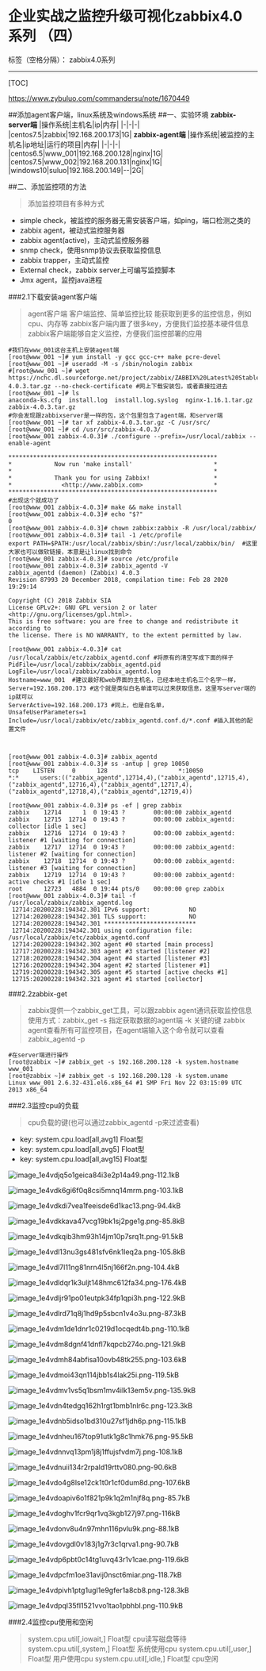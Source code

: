 ﻿# 企业实战之监控升级可视化zabbix4.0 系列 （四）

标签（空格分隔）： zabbix4.0系列

---

[TOC]

https://www.zybuluo.com/commandersu/note/1670449

##添加agent客户端，linux系统及windows系统
##一、实验环境
**zabbix-server端**
|操作系统|主机名|ip|内存|
|-|-|-|
|centos7.5|zabbix|192.168.200.173|1G|
**zabbix-agent端**
|操作系统|被监控的主机名|ip地址|运行的项目|内存|
|-|-|-|
|centos6.5|www_001|192.168.200.128|nginx|1G|
|centos7.5|www_002|192.168.200.131|nginx|1G|
|windows10|suluo|192.168.200.149|--|2G|

##二、添加监控项的方法
>添加监控项目有多种方式

* simple check，被监控的服务器无需安装客户端，如ping，端口检测之类的
* zabbix agent，被动式监控服务器
* zabbix agent(active)，主动式监控服务器
* snmp check，使用snmp协议去获取监控信息
* zabbix trapper，主动式监控
* External check，zabbix server上可编写监控脚本
* Jmx agent，监控java进程

###2.1下载安装agent客户端
>agent客户端 
客户端监控、简单监控比较 
能获取到更多的监控信息，例如cpu、内存等 
zabbix客户端内置了很多key，方便我们监控基本硬件信息 
zabbix客户端能够自定义监控，方便我们监控部署的应用
```
#我们在www_001这台主机上安装agent端
[root@www_001 ~]# yum install -y gcc gcc-c++ make pcre-devel
[root@www_001 ~]# useradd -M -s /sbin/nologin zabbix
#[root@www_001 ~]# wget https://nchc.dl.sourceforge.net/project/zabbix/ZABBIX%20Latest%20Stable/4.0.3/zabbix-4.0.3.tar.gz --no-check-certificate #网上下载安装包，或者直接拉进去
[root@www_001 ~]# ls 
anaconda-ks.cfg  install.log  install.log.syslog  nginx-1.16.1.tar.gz  zabbix-4.0.3.tar.gz
#你会发现跟zabbixserver是一样的包，这个包里包含了agent端，和server端
[root@www_001 ~]# tar xf zabbix-4.0.3.tar.gz -C /usr/src/
[root@www_001 ~]# cd /usr/src/zabbix-4.0.3/
[root@www_001 zabbix-4.0.3]# ./configure --prefix=/usr/local/zabbix --enable-agent

***********************************************************
*            Now run 'make install'                       *
*                                                         *
*            Thank you for using Zabbix!                  *
*              <http://www.zabbix.com>                    *
***********************************************************
#出现这个就成功了
[root@www_001 zabbix-4.0.3]# make && make install
[root@www_001 zabbix-4.0.3]# echo "$?"
0
[root@www_001 zabbix-4.0.3]# chown zabbix:zabbix -R /usr/local/zabbix/
[root@www_001 zabbix-4.0.3]# tail -1 /etc/profile
export PATH=$PATH:/usr/local/zabbix/sbin/:/usr/local/zabbix/bin/  #这里大家也可以做软链接，本意是让linux找到命令
[root@www_001 zabbix-4.0.3]# source /etc/profile
[root@www_001 zabbix-4.0.3]# zabbix_agentd -V
zabbix_agentd (daemon) (Zabbix) 4.0.3
Revision 87993 20 December 2018, compilation time: Feb 28 2020 19:29:14

Copyright (C) 2018 Zabbix SIA
License GPLv2+: GNU GPL version 2 or later <http://gnu.org/licenses/gpl.html>.
This is free software: you are free to change and redistribute it according to
the license. There is NO WARRANTY, to the extent permitted by law.

[root@www_001 zabbix-4.0.3]# cat /usr/local/zabbix/etc/zabbix_agentd.conf #将原有的清空写成下面的样子
PidFile=/usr/local/zabbix/zabbix_agentd.pid
LogFile=/usr/local/zabbix/zabbix_agentd.log
Hostname=www_001  #建议最好和web界面的主机名，已经本地主机名三个名字一样，
Server=192.168.200.173 #这个就是类似白名单谁可以过来获取信息，这里写server端的ip就可以
ServerActive=192.168.200.173 #同上，也是白名单，
UnsafeUserParameters=1
Include=/usr/local/zabbix/etc/zabbix_agentd.conf.d/*.conf #插入其他的配置文件



[root@www_001 zabbix-4.0.3]# zabbix_agentd
[root@www_001 zabbix-4.0.3]# ss -antup | grep 10050
tcp    LISTEN     0      128                    *:10050                 *:*      users:(("zabbix_agentd",12714,4),("zabbix_agentd",12715,4),("zabbix_agentd",12716,4),("zabbix_agentd",12717,4),("zabbix_agentd",12718,4),("zabbix_agentd",12719,4))

[root@www_001 zabbix-4.0.3]# ps -ef | grep zabbix
zabbix    12714      1  0 19:43 ?        00:00:00 zabbix_agentd
zabbix    12715  12714  0 19:43 ?        00:00:00 zabbix_agentd: collector [idle 1 sec]
zabbix    12716  12714  0 19:43 ?        00:00:00 zabbix_agentd: listener #1 [waiting for connection]
zabbix    12717  12714  0 19:43 ?        00:00:00 zabbix_agentd: listener #2 [waiting for connection]
zabbix    12718  12714  0 19:43 ?        00:00:00 zabbix_agentd: listener #3 [waiting for connection]
zabbix    12719  12714  0 19:43 ?        00:00:00 zabbix_agentd: active checks #1 [idle 1 sec]
root      12723   4884  0 19:44 pts/0    00:00:00 grep zabbix
[root@www_001 zabbix-4.0.3]# tail -f /usr/local/zabbix/zabbix_agentd.log 
 12714:20200228:194342.301 IPv6 support:           NO
 12714:20200228:194342.301 TLS support:            NO
 12714:20200228:194342.301 **************************
 12714:20200228:194342.301 using configuration file: /usr/local/zabbix/etc/zabbix_agentd.conf
 12714:20200228:194342.302 agent #0 started [main process]
 12717:20200228:194342.303 agent #3 started [listener #2]
 12718:20200228:194342.304 agent #4 started [listener #3]
 12716:20200228:194342.304 agent #2 started [listener #1]
 12719:20200228:194342.305 agent #5 started [active checks #1]
 12715:20200228:194342.321 agent #1 started [collector]
```

###2.2zabbix-get
>zabbix提供一个zabbix_get工具，可以跟zabbix agent通讯获取监控信息 
使用方式：zabbix_get -s 指定获取数据的agent端 -k 关键的键 
zabbix agent查看所有可监控项目，在agent端输入这个命令就可以查看zabbix_agentd -p
```
#在server端进行操作
[root@zabbix ~]# zabbix_get -s 192.168.200.128 -k system.hostname
www_001
[root@zabbix ~]# zabbix_get -s 192.168.200.128 -k system.uname
Linux www_001 2.6.32-431.el6.x86_64 #1 SMP Fri Nov 22 03:15:09 UTC 2013 x86_64
```
###2.3监控cpu的负载
>cpu负载的键(也可以通过zabbix_agentd -p来过滤查看)

* key: system.cpu.load[all,avg1] Float型
* key: system.cpu.load[all,avg5] Float型
* key: system.cpu.load[all,avg15] Float型

![image_1e4vdjq5o1geica84i3e2p14a49.png-112.1kB][1]

![image_1e4vdk6gi6f0q8csi5mnq14mrm.png-103.1kB][2]

![image_1e4vdkdi7vea1feeisde6d1kac13.png-94.4kB][3]

![image_1e4vdkkava47vcg19bk1sj2pge1g.png-85.8kB][4]

![image_1e4vdkqib3hm93h14jm10p7srq1t.png-91.5kB][5]

![image_1e4vdl13nu3gs481sfv6nk1leq2a.png-105.8kB][6]

![image_1e4vdl7l11ng81nrn4l5nj166f2n.png-104.4kB][7]

![image_1e4vdldqr1k3uljt148hmc612fa34.png-176.4kB][8]

![image_1e4vdljr91po01eutpk34fp1qpi3h.png-122.9kB][9]

![image_1e4vdlrd71q8j1hd9p5sbcn1v4o3u.png-87.3kB][10]

![image_1e4vdm1de1dnr1c0219d1ocqedt4b.png-110.1kB][11]

![image_1e4vdm8dgnf41dnfl7kqpcb274o.png-121.9kB][12]

![image_1e4vdmh84abfisa10ovb48tk255.png-103.6kB][13]

![image_1e4vdmoi43qn114jbb1s4lak25i.png-119.5kB][14]

![image_1e4vdmv1vs5q1bsm1mv4ilk13em5v.png-135.9kB][15]

![image_1e4vdn4tedgq162h1rgt1bmb1nlr6c.png-123.3kB][16]

![image_1e4vdnb5idso1bd310u27sf1jdh6p.png-115.1kB][17]

![image_1e4vdnheu167top91utk1g8c1hmk76.png-95.5kB][18]

![image_1e4vdnnvq13pm1j8j1ffujsfvdm7j.png-108.1kB][19]

![image_1e4vdnuii134r2rpald19rttv080.png-90.6kB][20]

![image_1e4vdo4g8lse12ck1t0r1cf0dum8d.png-107.6kB][21]

![image_1e4vdoapiv6o1f821p9k1q2m1njf8q.png-85.7kB][22]

![image_1e4vdoghv1fcr9qr1vq3kgb127j97.png-116kB][23]

![image_1e4vdonv8u4n97mhn116pvlu9k.png-88.1kB][24]

![image_1e4vdovgdl0v183j1g7r3c1qrva1.png-90.7kB][25]

![image_1e4vdp6pbt0c14tg1uvq43r1v1cae.png-119.6kB][26]

![image_1e4vdpcfm1oe31avij0nsct6miar.png-118.7kB][27]

![image_1e4vdpivh1ptg1ugl1e9gfer1a8cb8.png-128.3kB][28]

![image_1e4vdpql35fl1521vvo1tao1pbhbl.png-110.9kB][29]

###2.4监控cpu使用和空闲
>system.cpu.util[,iowait,] Float型 cpu读写磁盘等待 
system.cpu.util[,system,] Float型 系统使用cpu 
system.cpu.util[,user,] Float型 用户使用cpu 
system.cpu.util[,idle,] Float型 cpu空闲

  [1]: http://static.zybuluo.com/yao-yuan-ge/10dvypdpq05f667qsudxdnor/image_1e4vdjq5o1geica84i3e2p14a49.png
  [2]: http://static.zybuluo.com/yao-yuan-ge/xi6bm1rco0bippbgbbarejmc/image_1e4vdk6gi6f0q8csi5mnq14mrm.png
  [3]: http://static.zybuluo.com/yao-yuan-ge/fvcqs2hcqdtixc0chbj6sf25/image_1e4vdkdi7vea1feeisde6d1kac13.png
  [4]: http://static.zybuluo.com/yao-yuan-ge/7fe0g14m4xc0rnu2zuh29nch/image_1e4vdkkava47vcg19bk1sj2pge1g.png
  [5]: http://static.zybuluo.com/yao-yuan-ge/1w9n7he9r0vrwxsswiseixe9/image_1e4vdkqib3hm93h14jm10p7srq1t.png
  [6]: http://static.zybuluo.com/yao-yuan-ge/psysod9528oej4vgowyovxh1/image_1e4vdl13nu3gs481sfv6nk1leq2a.png
  [7]: http://static.zybuluo.com/yao-yuan-ge/jx1gcllgt9hrtazsw59cadp8/image_1e4vdl7l11ng81nrn4l5nj166f2n.png
  [8]: http://static.zybuluo.com/yao-yuan-ge/n3rwslc54uy4ltyhfnvjt9k2/image_1e4vdldqr1k3uljt148hmc612fa34.png
  [9]: http://static.zybuluo.com/yao-yuan-ge/s19u8zhn3jij3eeyxizg8ght/image_1e4vdljr91po01eutpk34fp1qpi3h.png
  [10]: http://static.zybuluo.com/yao-yuan-ge/2psgodyazcp3fgou799owl0b/image_1e4vdlrd71q8j1hd9p5sbcn1v4o3u.png
  [11]: http://static.zybuluo.com/yao-yuan-ge/afqjmlv8hn0owi1uz7zusm88/image_1e4vdm1de1dnr1c0219d1ocqedt4b.png
  [12]: http://static.zybuluo.com/yao-yuan-ge/hqy613u8tr4rpje7r3rfs0x4/image_1e4vdm8dgnf41dnfl7kqpcb274o.png
  [13]: http://static.zybuluo.com/yao-yuan-ge/le2zmcth68hb3rc7q8le3pos/image_1e4vdmh84abfisa10ovb48tk255.png
  [14]: http://static.zybuluo.com/yao-yuan-ge/4qceqxfw07vzedazikvau2he/image_1e4vdmoi43qn114jbb1s4lak25i.png
  [15]: http://static.zybuluo.com/yao-yuan-ge/jmu6lmdcgv0pwirjtcuv03j2/image_1e4vdmv1vs5q1bsm1mv4ilk13em5v.png
  [16]: http://static.zybuluo.com/yao-yuan-ge/4svtrlz30n9ycp0ct69c1njx/image_1e4vdn4tedgq162h1rgt1bmb1nlr6c.png
  [17]: http://static.zybuluo.com/yao-yuan-ge/ha5sz8ock82dwc2y3k7dtlk1/image_1e4vdnb5idso1bd310u27sf1jdh6p.png
  [18]: http://static.zybuluo.com/yao-yuan-ge/lvsozgcltqh3hvzi0gpmtxxo/image_1e4vdnheu167top91utk1g8c1hmk76.png
  [19]: http://static.zybuluo.com/yao-yuan-ge/tlfgw8gjyo1gg5kluue7g05v/image_1e4vdnnvq13pm1j8j1ffujsfvdm7j.png
  [20]: http://static.zybuluo.com/yao-yuan-ge/q4bdjlpvba0ddkicg9ixdmn8/image_1e4vdnuii134r2rpald19rttv080.png
  [21]: http://static.zybuluo.com/yao-yuan-ge/yzc0v5cd7f61uv82fxhzrvpr/image_1e4vdo4g8lse12ck1t0r1cf0dum8d.png
  [22]: http://static.zybuluo.com/yao-yuan-ge/p6t0omods9mlldgsuzguk5dt/image_1e4vdoapiv6o1f821p9k1q2m1njf8q.png
  [23]: http://static.zybuluo.com/yao-yuan-ge/yfbngkgg0pml9el72hnjzsp4/image_1e4vdoghv1fcr9qr1vq3kgb127j97.png
  [24]: http://static.zybuluo.com/yao-yuan-ge/gtkgvfq6cuh98ew0kzc4ccq2/image_1e4vdonv8u4n97mhn116pvlu9k.png
  [25]: http://static.zybuluo.com/yao-yuan-ge/ai3rp3krx6hyov3dnzcqy1mx/image_1e4vdovgdl0v183j1g7r3c1qrva1.png
  [26]: http://static.zybuluo.com/yao-yuan-ge/28gzb3iclppb1181h0mmq5pl/image_1e4vdp6pbt0c14tg1uvq43r1v1cae.png
  [27]: http://static.zybuluo.com/yao-yuan-ge/haojzpnq472zht61e9lwyjvy/image_1e4vdpcfm1oe31avij0nsct6miar.png
  [28]: http://static.zybuluo.com/yao-yuan-ge/kc6i6aqbln9d60glypn4of9j/image_1e4vdpivh1ptg1ugl1e9gfer1a8cb8.png
  [29]: http://static.zybuluo.com/yao-yuan-ge/ophkgaahfsvpo7ba9via34vw/image_1e4vdpql35fl1521vvo1tao1pbhbl.png